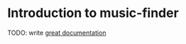 # Introduction to music-finder

TODO: write [great documentation](http://jacobian.org/writing/great-documentation/what-to-write/)
